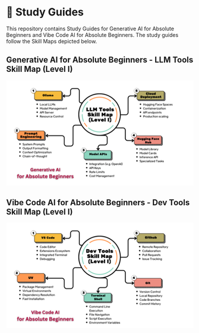 #  🧠 Study Guides 

This repository contains Study Guides for Generative AI for Absolute Beginners and Vibe Code AI for Absolute Beginners. The study guides follow the Skill Maps depicted below.

## Generative AI for Absolute Beginners - LLM Tools Skill Map (Level I)


![LLM Tools Level One](images/llmtools_levelone.png)



## Vibe Code AI for Absolute Beginners - Dev Tools Skill Map (Level I)

![Dev Tools Level One](images/devtools_levelone.png)



